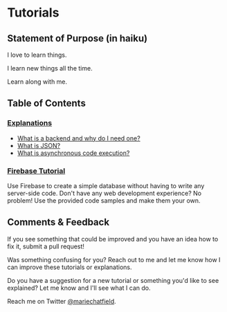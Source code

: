 # Tutorials

## Statement of Purpose (in haiku)

I love to learn things.

I learn new things all the time.

Learn along with me.

## Table of Contents

### [Explanations](explanations/)
* [What is a backend and why do I need one?](explanations/backend.md)
* [What is JSON?](explanations/json.md)
* [What is asynchronous code execution?](explanations/asynchronous.md)

### [Firebase Tutorial](firebase/README.md)

Use Firebase to create a simple database without having to write any server-side code. Don't have any web development experience? No problem! Use the provided code samples and make them your own.

## Comments & Feedback

If you see something that could be improved and you have an idea how to fix it, submit a pull request!

Was something confusing for you? Reach out to me and let me know how I can improve these tutorials or explanations.

Do you have a suggestion for a new tutorial or something you'd like to see explained? Let me know and I'll see what I can do.

Reach me on Twitter [@mariechatfield](https://twitter.com/mariechatfield).